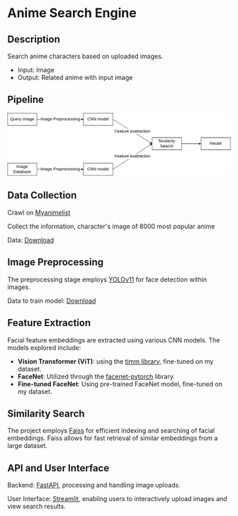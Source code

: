 # Anime Search Engine

## Description

Search anime characters based on uploaded images. 
- Input: Image
- Output: Related anime with input image

## Pipeline
![Pipeline Diagram](pipeline.png)  

## Data Collection

Crawl on [Myanimelist](https://myanimelist.net/)

Collect the information, character's image of 8000 most popular anime 

Data: [Download](https://huggingface.co/datasets/huyhamhoc/popular_anime_character)

## Image Preprocessing
The preprocessing stage employs [YOLOv11](https://github.com/ultralytics/ultralytics) for face detection within images.

Data to train model: [Download](https://huggingface.co/datasets/deepghs/anime_head_detection)

## Feature Extraction
Facial feature embeddings are extracted using various CNN models. The models explored include:
- **Vision Transformer (ViT)**: using the [timm library](https://github.com/rwightman/pytorch-image-models), fine-tuned on my dataset.
- **FaceNet**: Utilized through the [facenet-pytorch](https://github.com/timesler/facenet-pytorch) library.
- **Fine-tuned FaceNet**: Using pre-trained FaceNet model, fine-tuned on my dataset.


## Similarity Search

The project employs [Faiss](https://github.com/facebookresearch/faiss) for efficient indexing and searching of facial embeddings. Faiss allows for fast retrieval of similar embeddings from a large dataset.

## API and User Interface
Backend: [FastAPI](https://fastapi.tiangolo.com/), processing and handling image uploads. 

User Interface: [Streamlit](https://streamlit.io/), enabling users to interactively upload images and view search results.
